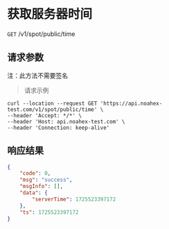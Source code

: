 # 获取服务器时间

`GET` /v1/spot/public/time

## 请求参数

注：此方法不需要签名

> 请求示例

```shell
curl --location --request GET 'https://api.noahex-test.com/v1/spot/public/time' \
--header 'Accept: */*' \
--header 'Host: api.noahex-test.com' \
--header 'Connection: keep-alive' 
```

## 响应结果

```json
{
    "code": 0,
    "msg": "success",
    "msgInfo": [],
    "data": {
        "serverTime": 1725523397172
    },
    "ts": 1725523397172
}
```

